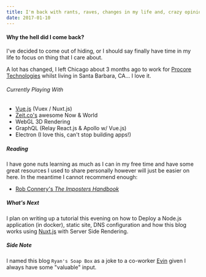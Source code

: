 ```yaml
---
title: I'm back with rants, raves, changes in my life and, crazy opinions.
date: 2017-01-10
---
```


#### Why the hell did I come back?

I've decided to come out of hiding, or I should say finally have time in my life to focus
on thing that I care about.

A lot has changed, I left Chicago about 3 months ago
to work for [Procore Technologies](https://www.procore.com) whilst living in Santa Barbara, CA... I love it.

###### Currently Playing With

* [Vue.js](https://vuejs.org) (Vuex / Nuxt.js)
* [Zeit.co's](https://zeit.co) awesome Now & World
* WebGL 3D Rendering
* GraphQL (Relay React.js & Apollo w/ Vue.js)
* Electron (I love this, can't stop building apps!)

##### Reading

I have gone nuts learning as much as I can in my free time and have some great resources I used to share personally however will just be easier on here.  In the meantime I cannot recommend enough:

* [Rob Connery's *The Imposters Handbook*](https://bigmachine.io/products/the-imposters-handbook/)

##### What's Next
I plan on writing up a tutorial this evening on how to Deploy a Node.js application (in docker), static site, DNS configuration and how this blog works using [Nuxt.js](https://nuxtjs.org) with Server Side Rendering.

##### Side Note
I named this blog `Ryan's Soap Box` as a joke to a co-worker [Evin](https://github.com/evinism) given I always have some "valuable" input.
